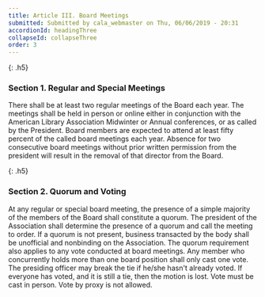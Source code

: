 ```yaml
---
title: Article III. Board Meetings
submitted: Submitted by cala_webmaster on Thu, 06/06/2019 - 20:31
accordionId: headingThree
collapseId: collapseThree
order: 3
---
```


{: .h5}
### Section 1. Regular and Special Meetings

There shall be at least two regular meetings of the Board each year. The meetings shall be held in person or online either in conjunction with the American Library Association Midwinter or Annual conferences, or as called by the President. Board members are expected to attend at least fifty percent of the called board meetings each year. Absence for two consecutive board meetings without prior written permission from the president will result in the removal of that director from the Board.

{: .h5}
### Section 2. Quorum and Voting

At any regular or special board meeting, the presence of a simple majority of the members of the Board shall constitute a quorum. The president of the Association shall determine the presence of a quorum and call the meeting to order. If a quorum is not present, business transacted by the body shall be unofficial and nonbinding on the Association. The quorum requirement also applies to any vote conducted at board meetings. Any member who concurrently holds more than one board position shall only cast one vote. The presiding officer may break the tie if he/she hasn't already voted. If everyone has voted, and it is still a tie, then the motion is lost. Vote must be cast in person. Vote by proxy is not allowed.
